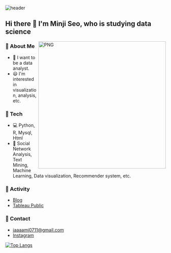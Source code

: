 ![header](https://capsule-render.vercel.app/api?type=soft&color=auto&height=100&section=header&text=Thanks%20for%20visiting&fontSize=50&animation=twinkling)


## Hi there 👋 I'm Minji Seo, who is studying data science

<img align="right" alt="PNG" src = "https://user-images.githubusercontent.com/55734436/114543802-a7d85e80-9c94-11eb-8832-7cd1e923377b.png" width="400px" />

### :information_desk_person: About Me
- :pray: I want to be a data analyst.
- :smiley: I'm interested in visualization, analysis, etc.


### :wrench: Tech
- :computer: Python, R, Mysql, Html
- :dizzy: Social Network Analysis, Text Mining, Machine Learning, Data visualization, Recommender system, etc.

### :dancers: Activity
- [Blog](https://jaaamj.tistory.com/)
- [Tableau Public](https://public.tableau.com/profile/.67896072#!/)
### :email: Contact
- jaaaamj0711@gmail.com
- [Instagram](https://www.instagram.com/mingzss/)   


[![Top Langs](https://github-readme-stats.vercel.app/api/top-langs/?username=jaaaamj0711&layout=compact)](https://github.com/anuraghazra/github-readme-stats)


